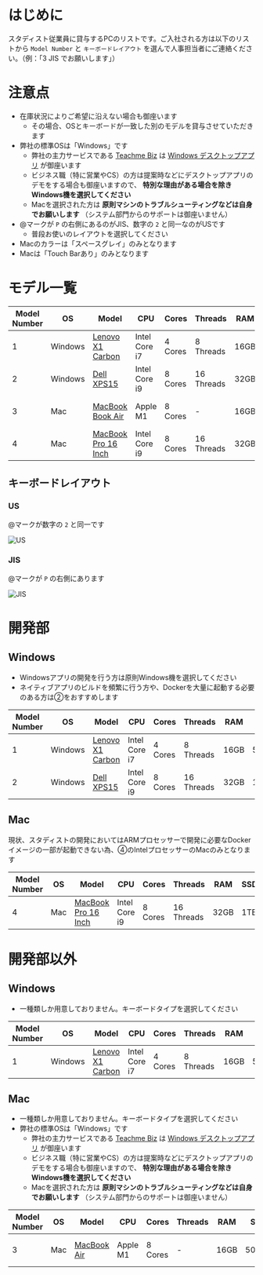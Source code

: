 # はじめに

スタディスト従業員に貸与するPCのリストです。ご入社される方は以下のリストから `Model Number` と `キーボードレイアウト` を選んで人事担当者にご連絡ください。（例：「3 JIS でお願いします」）


# 注意点

* 在庫状況によりご希望に沿えない場合も御座います
    * その場合、OSとキーボードが一致した別のモデルを貸与させていただきます
* 弊社の標準OSは「Windows」です
    * 弊社の主力サービスである [Teachme Biz](https://biz.teachme.jp/) は [Windows デスクトップアプリ](https://biz.teachme.jp/feature/dta/) が御座います
    * ビジネス職（特に営業やCS）の方は提案時などにデスクトップアプリのデモをする場合も御座いますので、 **特別な理由がある場合を除きWindows機を選択してください**
    * Macを選択された方は **原則マシンのトラブルシューティングなどは自身でお願いします** （システム部門からのサポートは御座いません）
* @マークが `P` の右側にあるのがJIS、数字の `2` と同一なのがUSです
    * 普段お使いのレイアウトを選択してください
* Macのカラーは「スペースグレイ」のみとなります
* Macは「Touch Barあり」のみとなります

# モデル一覧

| Model Number | OS | Model | CPU | Cores | Threads | RAM | SSD | Display Size | Resolution |
| --- | --- | --- | --- | --- | --- | --- | --- | --- | --- |
| 1 | Windows | [Lenovo X1 Carbon](https://www.lenovo.com/jp/ja/notebooks/thinkpad/thinkpad-x1/c/thinkpadx1) | Intel Core i7 | 4 Cores | 8 Threads | 16GB | 500GB | 14 Inchs | WQHD (2560 x 1440) |
| 2 | Windows | [Dell XPS15](https://www.dell.com/en-us/shop/presidents-day-deals/new-xps-15-laptop/spd/xps-15-7590-laptop) | Intel Core i9 | 8 Cores | 16 Threads | 32GB | 1TB | 15 Inchs | 4K (3840 x 2160) |
| 3 | Mac | [MacBook Book Air](https://www.apple.com/jp/macbook-air/) | Apple M1 | 8 Cores | - | 16GB | 500GB | 13 Inchs | WQXGA (2560 x 1600) |
| 4 | Mac | [MacBook Pro 16 Inch](https://www.apple.com/jp/macbook-pro-16/) | Intel Core i9 | 8 Cores | 16 Threads | 32GB | 1TB | 16 Inchs | 3092 x 1920 |

## キーボードレイアウト

### US

@マークが数字の `2` と同一です

![US](https://upload.wikimedia.org/wikipedia/commons/thumb/2/22/KB_US-International.svg/800px-KB_US-International.svg.png)

### JIS

@マークが `P` の右側にあります

![JIS](https://upload.wikimedia.org/wikipedia/commons/8/89/KB_Japanese_Mac_-_Apple_Keyboard_%28MB869JA%29.svg)

# 開発部

## Windows

* Windowsアプリの開発を行う方は原則Windows機を選択してください
* ネイティブアプリのビルドを頻繁に行う方や、Dockerを大量に起動する必要のある方は②をおすすめします

| Model Number | OS | Model | CPU | Cores | Threads | RAM | SSD | Display Size | Resolution |
| --- | --- | --- | --- | --- | --- | --- | --- | --- | --- |
| 1 | Windows | [Lenovo X1 Carbon](https://www.lenovo.com/jp/ja/notebooks/thinkpad/thinkpad-x1/c/thinkpadx1) | Intel Core i7 | 4 Cores | 8 Threads | 16GB | 500GB | 14 Inchs | WQHD (2560 x 1440) |
| 2 | Windows | [Dell XPS15](https://www.dell.com/en-us/shop/presidents-day-deals/new-xps-15-laptop/spd/xps-15-7590-laptop) | Intel Core i9 | 8 Cores | 16 Threads | 32GB | 1TB | 15 Inchs | 4K (3840 x 2160) |

## Mac

現状、スタディストの開発においてはARMプロセッサーで開発に必要なDockerイメージの一部が起動できない為、④のIntelプロセッサーのMacのみとなります

| Model Number | OS | Model | CPU | Cores | Threads | RAM | SSD | Display Size | Resolution |
| --- | --- | --- | --- | --- | --- | --- | --- | --- | --- |
| 4 | Mac | [MacBook Pro 16 Inch](https://www.apple.com/jp/macbook-pro-16/) | Intel Core i9 | 8 Cores | 16 Threads | 32GB | 1TB | 16 Inchs | 3092 x 1920 |

# 開発部以外

## Windows

* 一種類しか用意しておりません。キーボードタイプを選択してください

| Model Number | OS | Model | CPU | Cores | Threads | RAM | SSD | Display Size | Resolution |
| --- | --- | --- | --- | --- | --- | --- | --- | --- | --- |
| 1 | Windows | [Lenovo X1 Carbon](https://www.lenovo.com/jp/ja/notebooks/thinkpad/thinkpad-x1/c/thinkpadx1) | Intel Core i7 | 4 Cores | 8 Threads | 16GB | 500GB | 14 Inchs | WQHD (2560 x 1440) |

## Mac

* 一種類しか用意しておりません。キーボードタイプを選択してください
* 弊社の標準OSは「Windows」です
    * 弊社の主力サービスである [Teachme Biz](https://biz.teachme.jp/) は [Windows デスクトップアプリ](https://biz.teachme.jp/feature/dta/) が御座います
    * ビジネス職（特に営業やCS）の方は提案時などにデスクトップアプリのデモをする場合も御座いますので、 **特別な理由がある場合を除きWindows機を選択してください**
    * Macを選択された方は **原則マシンのトラブルシューティングなどは自身でお願いします** （システム部門からのサポートは御座いません）

| Model Number | OS | Model | CPU | Cores | Threads | RAM | SSD | Display Size | Resolution |
| --- | --- | --- | --- | --- | --- | --- | --- | --- | --- |
| 3 | Mac | [MacBook Air](https://www.apple.com/jp/macbook-air/) | Apple M1 | 8 Cores | - | 16GB | 500GB | 13 Inchs | WQXGA (2560 x 1600) |
